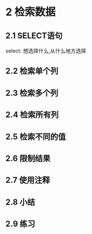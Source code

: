 # 2 检索数据
## 2.1 SELECT语句
select: 想选择什么,从什么地方选择

## 2.2 检索单个列
## 2.3 检索多个列
## 2.4 检索所有列
## 2.5 检索不同的值
## 2.6 限制结果
## 2.7 使用注释
## 2.8 小结

## 2.9 练习
